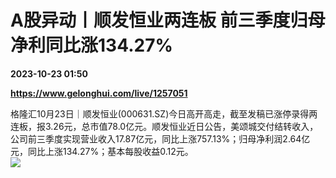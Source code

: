 # A股异动丨顺发恒业两连板 前三季度归母净利同比涨134.27%

**2023-10-23 01:50**

**https://www.gelonghui.com/live/1257051**

格隆汇10月23日｜顺发恒业(000631.SZ)今日高开高走，截至发稿已涨停录得两连板，报3.26元，总市值78.0亿元。顺发恒业近日公告，美颂城交付结转收入，公司前三季度实现营业收入17.87亿元，同比上涨757.13%；归母净利润2.64亿元，同比上涨134.27%；基本每股收益0.12元。  
![](https://img5.gelonghui.com/live/019a1-e0519ab0-0b4d-4fcc-8d43-cc634b0e7570.png)